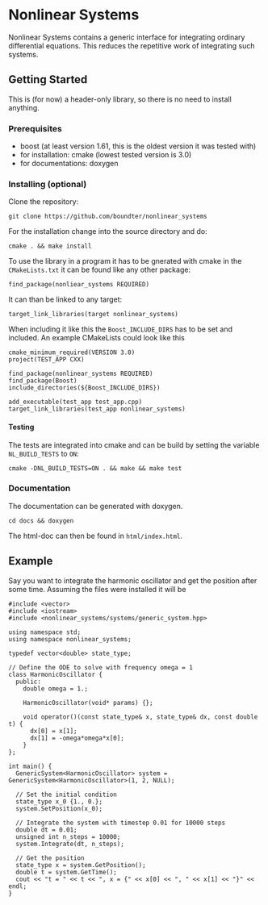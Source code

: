 # Nonlinear Systems

Nonlinear Systems contains a generic interface for integrating ordinary differential equations. This reduces the repetitive work of integrating such systems.

## Getting Started
This is (for now) a header-only library, so there is no need to install anything.

### Prerequisites
- boost (at least version 1.61, this is the oldest version it was tested with)
- for installation: cmake (lowest tested version is 3.0)
- for documentations: doxygen

### Installing (optional)

Clone the repository:
```
git clone https://github.com/boundter/nonlinear_systems
```
For the installation change into the source directory and do:
```
cmake . && make install
```

To use the library in a program it has to be gnerated with cmake in the ```CMakeLists.txt``` it can be found like any other package:
```
find_package(nonliear_systems REQUIRED)
```
It can than be linked to any target:
```
target_link_libraries(target nonlinear_systems)
```
When including it like this the ```Boost_INCLUDE_DIRS``` has to be set and included. An example CMakeLists could look like this
```
cmake_minimum_required(VERSION 3.0)
project(TEST_APP CXX)

find_package(nonlinear_systems REQUIRED)
find_package(Boost)
include_directories(${Boost_INCLUDE_DIRS})

add_executable(test_app test_app.cpp)
target_link_libraries(test_app nonlinear_systems)
```


#### Testing

The tests are integrated into cmake and can be build by setting the variable `NL_BUILD_TESTS` to `ON`:
```
cmake -DNL_BUILD_TESTS=ON . && make && make test
```

### Documentation

The documentation can be generated with doxygen.
```
cd docs && doxygen
```

The html-doc can then be found in ``` html/index.html ```.

## Example
Say you want to integrate the harmonic oscillator and get the position after some time. Assuming the files were installed it will be
```
#include <vector>
#include <iostream>
#include <nonlinear_systems/systems/generic_system.hpp>

using namespace std;
using namespace nonlinear_systems;

typedef vector<double> state_type;

// Define the ODE to solve with frequency omega = 1
class HarmonicOscillator {
  public:
    double omega = 1.;

    HarmonicOscillator(void* params) {};

    void operator()(const state_type& x, state_type& dx, const double t) {
      dx[0] = x[1];
      dx[1] = -omega*omega*x[0];
    }
};

int main() {
  GenericSystem<HarmonicOscillator> system = GenericSystem<HarmonicOscillator>(1, 2, NULL);

  // Set the initial condition
  state_type x_0 {1., 0.};
  system.SetPosition(x_0);

  // Integrate the system with timestep 0.01 for 10000 steps
  double dt = 0.01;
  unsigned int n_steps = 10000;
  system.Integrate(dt, n_steps);

  // Get the position
  state_type x = system.GetPosition();
  double t = system.GetTime();
  cout << "t = " << t << ", x = {" << x[0] << ", " << x[1] << "}" << endl;
}
```
